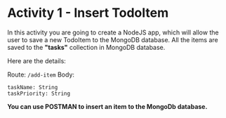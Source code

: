 
# Activity 1 - Insert TodoItem 

In this activity you are going to create a NodeJS app, which will allow the user to save a new TodoItem to the MongoDB database. All the items are saved to the **"tasks"** collection in MongoDB database.

Here are the details: 

Route:  `/add-item`
Body: 
```
taskName: String 
taskPriority: String 
```

**You can use POSTMAN to insert an item to the MongoDb database.**